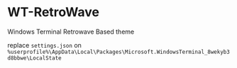 # WT-RetroWave
Windows Terminal Retrowave Based theme

replace ```settings.json``` on ```%userprofile%\AppData\Local\Packages\Microsoft.WindowsTerminal_8wekyb3d8bbwe\LocalState```
